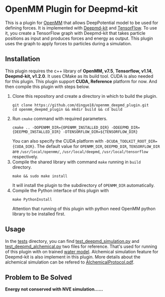 # OpenMM Plugin for Deepmd-kit


This is a plugin for [OpenMM](http://openmm.org) that allows DeepPotential model
to be used for defining forces.  It is implemented with [Deepmd-kit](https://github.com/deepmodeling/deepmd-kit) and [TensorFlow](https://www.tensorflow.org/).
To use it, you create a TensorFlow graph with Deepmd-kit that takes particle positions as input
and produces forces and energy as output. This plugin uses the graph to apply
forces to particles during a simulation.

## Installation

This plugin requires the c++ library of **OpenMM, v7.5**, **Tensorflow, v1.14**, **Deepmd-kit, v1.2.0**. It uses CMake as its build tool. CUDA is also needed for this plugin. This plugin support **CUDA, Reference** platform for now.
And then compile this plugin with steps below.

1. Clone this repository and create a directory in which to build the plugin.
   ```
   git clone https://github.com/dingye18/openmm_deepmd_plugin.git
   cd openmm_deepmd_plugin && mkdir build && cd build
   ```
2. Run `cmake` command with required parameters.
   ```
   cmake .. -DOPENMM_DIR={OPENMM_INSTALLED_DIR} -DDEEPMD_DIR={DEEPMD_INSTALLED_DIR} -DTENSORFLOW_DIR=${TENSORFLOW_DIR}
   ```
   You can also specify the CUDA platform with `-DCUDA_TOOLKIT_ROOT_DIR={CUDA_DIR}`.
   The default value for `OPENMM_DIR`, `DEEPMD_DIR`, `TENSORFLOW_DIR` are `/usr/local/openmm/`, `/usr/local/deepmd`, `/usr/local/tensorflow` respectively. 
3. Compile the shared library with command `make` running in `build` directory.
   ```
   make && sudo make install
   ```
   It will install the plugin to the subdirectory of `OPENMM_DIR` automatically.
4. Compile the Python interface of this plugin with
   ```
   make PythonInstall
   ```
   Attention that running of this plugin with python need OpenMM python library to be installed first.

## Usage

In the [tests](./tests) directory, you can find [test_deepmd_simulation.py](./tests/test_deepmd_simulation.py) and [test_deepmd_alchemical.py](./tests/test_deepmd_alchemical.py) two files for reference.
That's used for running of this plugin with on trained [water model](./tests/frozen_model/lw_pimd.v1.pb).
Alchemical simulation feature for Deepmd-kit is also implement in this plugin. More details about the alchemical simulation can be refered to [AlchemicalProtocol.pdf](./tests/refer/AlchemicalProtocol.pdf).

## Problem to Be Solved

**Energy not conserved with NVE simulation......**